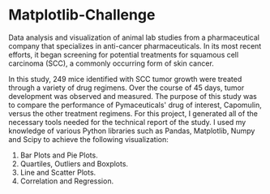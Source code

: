 # Matplotlib-Challenge
Data analysis and visualization of animal lab studies from a pharmaceutical company that specializes in anti-cancer pharmaceuticals. In its most recent efforts, it began screening for potential treatments for squamous cell carcinoma (SCC), a commonly occurring form of skin cancer.

In this study, 249 mice identified with SCC tumor growth were treated through a variety of drug regimens. Over the course of 45 days, tumor development was observed and measured. The purpose of this study was to compare the performance of Pymaceuticals' drug of interest, Capomulin, versus the other treatment regimens. For this project, I generated all of the necessary tools needed for the technical report of the study. I used my knowledge of various Python libraries such as Pandas, Matplotlib, Numpy and Scipy to achieve the following visualization:
1. Bar Plots and  Pie Plots.
2. Quartiles, Outliers and Boxplots.
3. Line and Scatter Plots.
4. Correlation and Regression.
